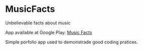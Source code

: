 # MusicFacts
Unbelievable facts about music

App available at Google Play: [Music Facts](https://play.google.com/store/apps/details?id=io.monteirodev.musicfacts)

Simple porfolio app used to demonstrade good coding pratices.

